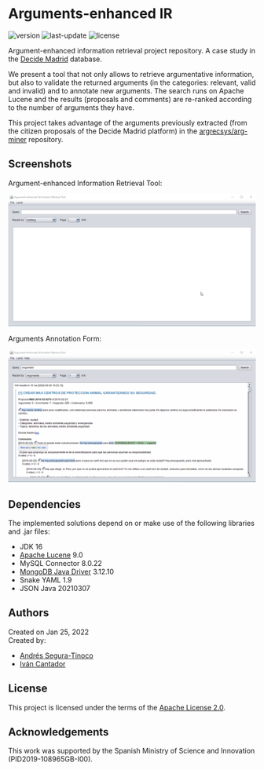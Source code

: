 # Arguments-enhanced IR
![version](https://img.shields.io/badge/version-0.9.12-blue)
![last-update](https://img.shields.io/badge/last_update-3/7/2022-orange)
![license](https://img.shields.io/badge/license-Apache_2.0-brightgreen)

Argument-enhanced information retrieval project repository. A case study in the <a href="https://decide.madrid.es" target="_blank">Decide Madrid</a> database.

We present a tool that not only allows to retrieve argumentative information, but also to validate the returned arguments (in the categories: relevant, valid and invalid) and to annotate new arguments. The search runs on Apache Lucene and the results (proposals and comments) are re-ranked according to the number of arguments they have.

This project takes advantage of the arguments previously extracted (from the citizen proposals of the Decide Madrid platform) in the <a  href="https://github.com/argrecsys/arg-miner" target="_blank">argrecsys/arg-miner</a> repository.

## Screenshots
Argument-enhanced Information Retrieval Tool:

![arg-ir-gui-main](https://raw.githubusercontent.com/argrecsys/arg-enhanced-ir/main/images/gui-main.gif)

Arguments Annotation Form:

![arg-ir-gui-annotation](https://raw.githubusercontent.com/argrecsys/arg-enhanced-ir/main/images/gui-annotation.gif)

## Dependencies
The implemented solutions depend on or make use of the following libraries and .jar files:
- JDK 16
- <a href="https://lucene.apache.org/" target="_blank">Apache Lucene</a> 9.0
- MySQL Connector 8.0.22
- <a href="https://mongodb.github.io/mongo-java-driver/" target="_blank">MongoDB Java Driver</a> 3.12.10
- Snake YAML 1.9
- JSON Java 20210307

## Authors
Created on Jan 25, 2022  
Created by:
- <a href="https://github.com/ansegura7" target="_blank">Andrés Segura-Tinoco</a>
- <a href="http://arantxa.ii.uam.es/~cantador/" target="_blank">Iv&aacute;n Cantador</a>

## License
This project is licensed under the terms of the <a href="https://github.com/argrecsys/arg-enhanced-ir/blob/main/LICENSE">Apache License 2.0</a>.

## Acknowledgements
This work was supported by the Spanish Ministry of Science and Innovation (PID2019-108965GB-I00).

